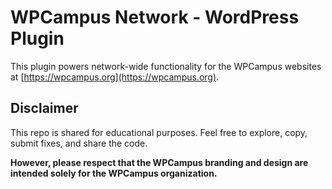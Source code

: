 # WPCampus Network - WordPress Plugin

This plugin powers network-wide functionality for the WPCampus websites at [https://wpcampus.org](https://wpcampus.org).

## Disclaimer

This repo is shared for educational purposes. Feel free to explore, copy, submit fixes, and share the code.

**However, please respect that the WPCampus branding and design are intended solely for the WPCampus organization.**
